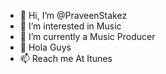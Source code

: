 - 👋 Hi, I’m @PraveenStakez
- 👀 I’m interested in Music
- 🌱 I’m currently a Music Producer
- 💞️ Hola Guys
- 📫 Reach me At Itunes

<!---
PraveenStakez/PraveenStakez is a ✨ Music Producer ✨ 'Because He Composed a wonderfull Song Fever Ft Praveen Stakez`
--->
